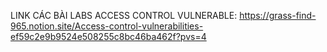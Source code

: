 LINK CÁC BÀI LABS ACCESS CONTROL VULNERABLE: https://grass-find-965.notion.site/Access-control-vulnerabilities-ef59c2e9b9524e508255c8bc46ba462f?pvs=4
